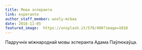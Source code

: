 ```yaml
---
title: Мова эсперанта
link: esperanto
author_staff_member: wooly-mcbaa
date: 2016-11-05
featured_image:  https://unsplash.it/570/400?image=1018
---
```

Падручнік міжнароднай мовы эсперанта Адама Паўлюкаўца.
